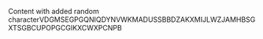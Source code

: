 Content with added random characterVDGMSEGPGQNIQDYNVWKMADUSSBBDZAKXMIJLWZJAMHBSGXTSGBCUPOPGCGIKXCWXPCNPB